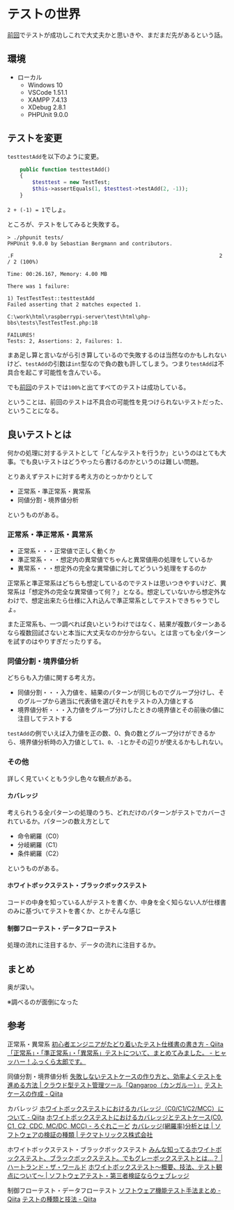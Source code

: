 # テストの世界

[前回](testanddebug.html)でテストが成功しこれで大丈夫かと思いきや、まだまだ先があるという話。

## 環境

- ローカル
  - Windows 10
  - VSCode 1.51.1
  - XAMPP 7.4.13
  - XDebug 2.8.1
  - PHPUnit 9.0.0

## テストを変更

`testtestAdd`を以下のように変更。

~~~php
    public function testtestAdd()
    {
        $testtest = new TestTest;
        $this->assertEquals(1, $testtest->testAdd(2, -1));
    }
~~~

`2 + (-1) = 1`でしょ。

ところが、テストをしてみると失敗する。

~~~
> ./phpunit tests/
PHPUnit 9.0.0 by Sebastian Bergmann and contributors.

.F                                                                  2 / 2 (100%)

Time: 00:26.167, Memory: 4.00 MB

There was 1 failure:

1) TestTestTest::testtestAdd
Failed asserting that 2 matches expected 1.

C:\work\html\raspberrypi-server\test\html\php-bbs\tests\TestTestTest.php:18

FAILURES!
Tests: 2, Assertions: 2, Failures: 1.
~~~

まあ足し算と言いながら引き算しているので失敗するのは当然なのかもしれないけど、`testAdd`の引数は`int`型なので負の数も許してしまう。つまり`testAdd`は不具合を起こす可能性を含んでいる。

でも[前回](testanddebug.html)のテストでは`100%`と出てすべてのテストは成功している。

ということは、前回のテストは不具合の可能性を見つけられないテストだった、ということになる。

## 良いテストとは

何かの処理に対するテストとして「どんなテストを行うか」というのはとても大事。でも良いテストはどうやったら書けるのかというのは難しい問題。

とりあえずテストに対する考え方のとっかかりとして

* 正常系・準正常系・異常系
* 同値分割・境界値分析

というものがある。

### 正常系・準正常系・異常系

* 正常系・・・正常値で正しく動くか
* 準正常系・・・想定内の異常値でちゃんと異常値用の処理をしているか
* 異常系・・・想定外の完全な異常値に対してどういう処理をするのか

正常系と準正常系はどちらも想定しているのでテストは思いつきやすいけど、異常系は「想定外の完全な異常値って何？」となる。想定していないから想定外なわけで、想定出来たら仕様に入れ込んで準正常系としてテストできちゃうでしょ。

また正常系も、一つ調べれば良いというわけではなく、結果が複数パターンあるなら複数回試さないと本当に大丈夫なのか分からない。とは言っても全パターンを試すのはやりすぎだったりする。

### 同値分割・境界値分析

どちらも入力値に関する考え方。

* 同値分割・・・入力値を、結果のパターンが同じものでグループ分けし、そのグループから適当に代表値を選びそれをテストの入力値とする
* 境界値分析・・・入力値をグループ分けしたときの境界値とその前後の値に注目してテストする

`testAdd`の例でいえば入力値を正の数、0、負の数とグループ分けができるから、境界値分析時の入力値として`1`、`0`、`-1`とかその辺りが使えるかもしれない。

### その他

詳しく見ていくともう少し色々な観点がある。

#### カバレッジ

考えられうる全パターンの処理のうち、どれだけのパターンがテストでカバーされているか。パターンの数え方として

* 命令網羅（C0）
* 分岐網羅（C1）
* 条件網羅（C2）

というものがある。

#### ホワイトボックステスト・ブラックボックステスト

コードの中身を知っている人がテストを書くか、中身を全く知らない人が仕様書のみに基づいてテストを書くか、とかそんな感じ

#### 制御フローテスト・データフローテスト

処理の流れに注目するか、データの流れに注目するか。

## まとめ

奥が深い。

※調べるのが面倒になった

## 参考

正常系・異常系
[初心者エンジニアがたどり着いたテスト仕様書の書き方 \- Qiita](https://qiita.com/nnahito/items/a664d89ff8a6c7a741b2)
[「正常系」・「準正常系」・「異常系」テストについて、まとめてみました。 \- ヒャッハー！ふっくら太郎です。](http://gokushiteki-softtest.hatenablog.com/entry/2017/09/09/170828)

同値分割・境界値分析
[失敗しないテストケースの作り方と、効率よくテストを進める方法 \| クラウド型テスト管理ツール「Qangaroo（カンガルー）」](https://qangaroo.jp/info/test-case-plan-do/)
[テストケースの作成 \- Qiita](https://qiita.com/salvage0707/items/b15412af6951da2069ba)

カバレッジ
[ホワイトボックステストにおけるカバレッジ（C0/C1/C2/MCC）について \- Qiita](https://qiita.com/bremen/items/8b6542467d2a0066e5af)
[ホワイトボックステストにおけるカバレッジとテストケース\(C0, C1, C2, CDC, MC/DC, MCC\) \- ろぐれこーど](https://dlrecord.hatenablog.com/entry/2020/04/29/201223)
[カバレッジ\(網羅率\)分析とは \| ソフトウェアの検証の種類 \| テクマトリックス株式会社](https://www.techmatrix.co.jp/t/quality/coverage.html)

ホワイトボックステスト・ブラックボックステスト
[みんな知ってるホワイトボックステスト、ブラックボックステスト。でもグレーボックステストとは…？ \| ハートランド・ザ・ワールド](https://hldc.co.jp/blog/2018/05/25/1387/#:~:text=%E3%83%9B%E3%83%AF%E3%82%A4%E3%83%88%E3%83%9C%E3%83%83%E3%82%AF%E3%82%B9%E3%83%86%E3%82%B9%E3%83%88%E3%81%A8%E3%81%AF,%E9%96%8B%E7%99%BA%E8%80%85%E3%81%8C%E8%A1%8C%E3%81%84%E3%81%BE%E3%81%99%E3%80%82)
[ホワイトボックステスト～概要、技法、テスト観点について～ \| ソフトウェアテスト・第三者検証ならウェブレッジ](https://webrage.jp/techblog/white_box_testing/)

制御フローテスト・データフローテスト
[ソフトウェア機能テスト手法まとめ \- Qiita](https://qiita.com/yokoc1322/items/d7b4ad158698fd80f827)
[テストの種類と技法 \- Qiita](https://qiita.com/ktarow/items/8c3d94d6c21a0c86b799)
